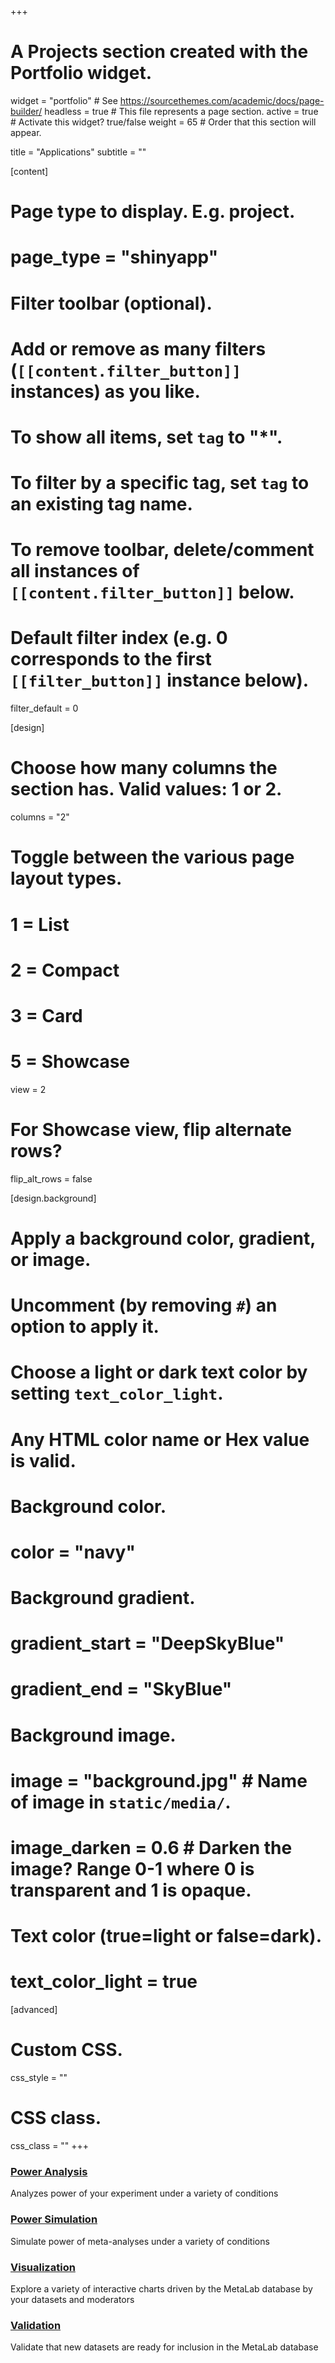 +++
# A Projects section created with the Portfolio widget.
widget = "portfolio"  # See https://sourcethemes.com/academic/docs/page-builder/
headless = true  # This file represents a page section.
active = true  # Activate this widget? true/false
weight = 65  # Order that this section will appear.

title = "Applications"
subtitle = ""

[content]
  # Page type to display. E.g. project.
  # page_type = "shinyapp"
  
  # Filter toolbar (optional).
  # Add or remove as many filters (`[[content.filter_button]]` instances) as you like.
  # To show all items, set `tag` to "*".
  # To filter by a specific tag, set `tag` to an existing tag name.
  # To remove toolbar, delete/comment all instances of `[[content.filter_button]]` below.
  
  # Default filter index (e.g. 0 corresponds to the first `[[filter_button]]` instance below).
  filter_default = 0
  
  
[design]
  # Choose how many columns the section has. Valid values: 1 or 2.
  columns = "2"

  # Toggle between the various page layout types.
  #   1 = List
  #   2 = Compact
  #   3 = Card
  #   5 = Showcase
  view = 2

  # For Showcase view, flip alternate rows?
  flip_alt_rows = false

[design.background]
  # Apply a background color, gradient, or image.
  #   Uncomment (by removing `#`) an option to apply it.
  #   Choose a light or dark text color by setting `text_color_light`.
  #   Any HTML color name or Hex value is valid.
  
  # Background color.
  # color = "navy"
  
  # Background gradient.
  # gradient_start = "DeepSkyBlue"
  # gradient_end = "SkyBlue"
  
  # Background image.
  # image = "background.jpg"  # Name of image in `static/media/`.
  # image_darken = 0.6  # Darken the image? Range 0-1 where 0 is transparent and 1 is opaque.

  # Text color (true=light or false=dark).
  # text_color_light = true  
  
[advanced]
 # Custom CSS. 
 css_style = ""
 
 # CSS class.
 css_class = ""
+++

<h3>
<a href="http://52.24.141.166:3838/power_analysis/" target="_blank">Power Analysis</a>
</h3>
Analyzes power of your experiment under a variety of conditions

<h3>
<a href="http://52.24.141.166:3838/power_simulation/" target="_blank">Power Simulation</a>
</h3>
Simulate power of meta-analyses under a variety of conditions

<h3>
<a href="http://52.24.141.166:3838/visualization/" target="_blank">Visualization</a>
</h3>
Explore a variety of interactive charts driven by the MetaLab database by your datasets and moderators

<h3>
<a href="http://52.24.141.166:3838/data_validation/" target="_blank">Validation</a>
</h3>
Validate that new datasets are ready for inclusion in the MetaLab database
